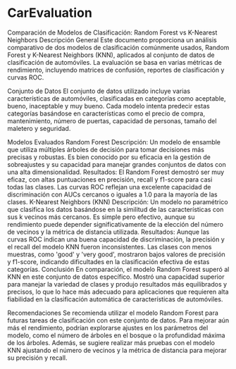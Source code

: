 # CarEvaluation

Comparación de Modelos de Clasificación: Random Forest vs K-Nearest Neighbors
Descripción General
Este documento proporciona un análisis comparativo de dos modelos de clasificación comúnmente usados, Random Forest y K-Nearest Neighbors (KNN), aplicados al conjunto de datos de clasificación de automóviles. La evaluación se basa en varias métricas de rendimiento, incluyendo matrices de confusión, reportes de clasificación y curvas ROC.

Conjunto de Datos
El conjunto de datos utilizado incluye varias características de automóviles, clasificadas en categorías como aceptable, bueno, inaceptable y muy bueno. Cada modelo intenta predecir estas categorías basándose en características como el precio de compra, mantenimiento, número de puertas, capacidad de personas, tamaño del maletero y seguridad.

Modelos Evaluados
Random Forest
Descripción: Un modelo de ensamble que utiliza múltiples árboles de decisión para tomar decisiones más precisas y robustas. Es bien conocido por su eficacia en la gestión de sobreajustes y su capacidad para manejar grandes conjuntos de datos con una alta dimensionalidad.
Resultados: El Random Forest demostró ser muy eficaz, con altas puntuaciones en precisión, recall y f1-score para casi todas las clases. Las curvas ROC reflejan una excelente capacidad de discriminación con AUCs cercanos o iguales a 1.0 para la mayoría de las clases.
K-Nearest Neighbors (KNN)
Descripción: Un modelo no paramétrico que clasifica los datos basándose en la similitud de las características con sus k vecinos más cercanos. Es simple pero efectivo, aunque su rendimiento puede depender significativamente de la elección del número de vecinos y la métrica de distancia utilizada.
Resultados: Aunque las curvas ROC indican una buena capacidad de discriminación, la precisión y el recall del modelo KNN fueron inconsistentes. Las clases con menos muestras, como 'good' y 'very good', mostraron bajos valores de precisión y f1-score, indicando dificultades en la clasificación efectiva de estas categorías.
Conclusión
En comparación, el modelo Random Forest superó al KNN en este conjunto de datos específico. Mostró una capacidad superior para manejar la variedad de clases y produjo resultados más equilibrados y precisos, lo que lo hace más adecuado para aplicaciones que requieren alta fiabilidad en la clasificación automática de características de automóviles.

Recomendaciones
Se recomienda utilizar el modelo Random Forest para futuras tareas de clasificación con este conjunto de datos. Para mejorar aún más el rendimiento, podrían explorarse ajustes en los parámetros del modelo, como el número de árboles en el bosque o la profundidad máxima de los árboles. Además, se sugiere realizar más pruebas con el modelo KNN ajustando el número de vecinos y la métrica de distancia para mejorar su precisión y recall.
